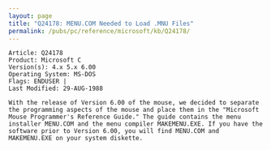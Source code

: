 ```yaml
---
layout: page
title: "Q24178: MENU.COM Needed to Load .MNU Files"
permalink: /pubs/pc/reference/microsoft/kb/Q24178/
---
```


	Article: Q24178
	Product: Microsoft C
	Version(s): 4.x 5.x 6.00
	Operating System: MS-DOS
	Flags: ENDUSER |
	Last Modified: 29-AUG-1988
	
	With the release of Version 6.00 of the mouse, we decided to separate
	the programming aspects of the mouse and place them in the "Microsoft
	Mouse Programmer's Reference Guide." The guide contains the menu
	installer MENU.COM and the menu compiler MAKEMENU.EXE. If you have the
	software prior to Version 6.00, you will find MENU.COM and
	MAKEMENU.EXE on your system diskette.

